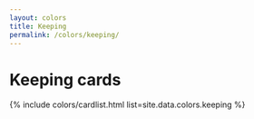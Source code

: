 ```yaml
---
layout: colors
title: Keeping
permalink: /colors/keeping/
---
```

# Keeping cards

{% include colors/cardlist.html list=site.data.colors.keeping %}
